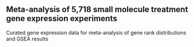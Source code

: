 ## Meta-analysis of 5,718 small molecule treatment gene expression experiments
Curated gene expression data for meta-analysis of gene rank distributions and GSEA results
